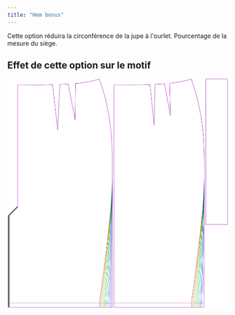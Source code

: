 ```yaml
---
title: "Hem bonus"
---
```


Cette option réduira la circonférence de la jupe à l'ourlet. Pourcentage de la mesure du siège.

## Effet de cette option sur le motif

![Cette image montre l'effet de cette option en superposant plusieurs variantes qui ont une valeur différente pour cette option](penelope_hembonus_sample.svg "Effect of this option on the pattern")
